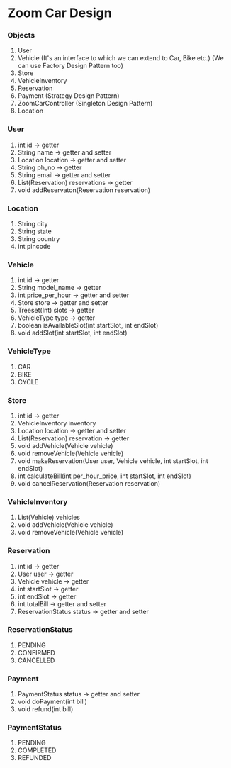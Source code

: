 # Zoom Car Design

### Objects
1. User
2. Vehicle (It's an interface to which we can extend to Car, Bike etc.) (We can use Factory Design Pattern too)
3. Store
4. VehicleInventory
5. Reservation
6. Payment (Strategy Design Pattern)
7. ZoomCarController (Singleton Design Pattern)
8. Location

### User
1. int id -> getter
2. String name -> getter and setter
3. Location location -> getter and setter
4. String ph_no -> getter
5. String email -> getter and setter
6. List(Reservation) reservations -> getter
7. void addReservaton(Reservation reservation)

### Location
1. String city
2. String state
3. String country
4. int pincode

### Vehicle
1. int id -> getter
2. String model_name -> getter
3. int price_per_hour -> getter and setter
4. Store store -> getter and setter
5. Treeset(Int) slots -> getter
6. VehicleType type -> getter
7. boolean isAvailableSlot(int startSlot, int endSlot)
8. void addSlot(int startSlot, int endSlot)

### VehicleType
1. CAR
2. BIKE
3. CYCLE

### Store
1. int id -> getter
2. VehicleInventory inventory
3. Location location -> getter and setter
4. List(Reservation) reservation -> getter
5. void addVehicle(Vehicle vehicle)
6. void removeVehicle(Vehicle vehicle)
7. void makeReservation(User user, Vehicle vehicle, int startSlot, int endSlot)
8. int calculateBill(int per_hour_price, int startSlot, int endSlot)
9. void cancelReservation(Reservation reservation)

### VehicleInventory
1. List(Vehicle) vehicles
2. void addVehicle(Vehicle vehicle)
3. void removeVehicle(Vehicle vehicle)

### Reservation
1. int id -> getter
2. User user -> getter
3. Vehicle vehicle -> getter
4. int startSlot -> getter
5. int endSlot -> getter
6. int totalBill -> getter and setter
7. ReservationStatus status -> getter and setter

### ReservationStatus
1. PENDING
2. CONFIRMED
3. CANCELLED

### Payment
1. PaymentStatus status -> getter and setter
2. void doPayment(int bill)
3. void refund(int bill)

### PaymentStatus
1. PENDING
2. COMPLETED
3. REFUNDED